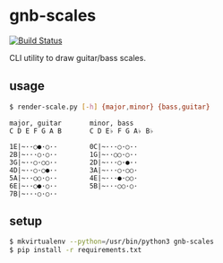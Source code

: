 # gnb-scales

[![Build Status](https://travis-ci.org/oleksmarkh/gnb-scales.svg)](https://travis-ci.org/oleksmarkh/gnb-scales)

CLI utility to draw guitar/bass scales.

## usage

```bash
$ render-scale.py [-h] {major,minor} {bass,guitar}
```

```
major, guitar       minor, bass
C D E F G A B       C D E♭ F G A♭ B♭

1E|~··○●·○··        0C|~···○·○··
2B|~···○·○··        1G|~··○○·○··
3G|~··○·○○··        2D|~···○·●··
4D|~··○·○●··        3A|~···○·○○·
5A|~··○○·○··        4E|~···●·○○·
6E|~··○●·○··        5B|~···○○·○·
7B|~···○·○··
```

## setup

```bash
$ mkvirtualenv --python=/usr/bin/python3 gnb-scales
$ pip install -r requirements.txt
```
